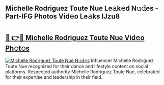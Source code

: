 ## Michelle Rodriguez Toute Nue Le𝚊k𝚎d N𝚞𝚍es - Part-lFG Photos Vid𝚎o Le𝚊ks IJzu8

# <h2><a href="http://fb20ow.evod.top/?m=Michelle+Rodriguez+Toute+Nue">🔗 👉🔴 Michelle Rodriguez Toute Nue Vid𝚎o Ph𝚘t𝚘s</a></h2>

[![Michelle Rodriguez Toute Nue N𝚞d𝚎s](https://i.imgur.com/8V9OHl7.gif)](http://fb20ow.evod.top/?m=Michelle+Rodriguez+Toute+Nue)
Influencer Michelle Rodriguez Toute Nue recognized for their dance and lifestyle content on social platforms. Respected authority Michelle Rodriguez Toute Nue, celebrated for their expertise and leadership in their field. 
